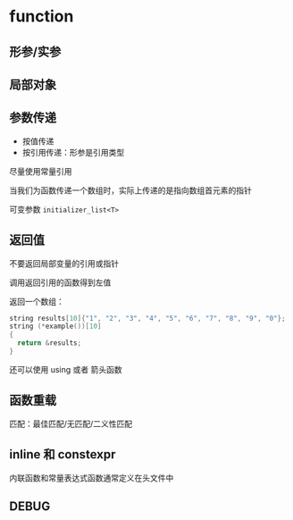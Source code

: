 # function

## 形参/实参

## 局部对象

## 参数传递

* 按值传递
* 按引用传递：形参是引用类型

尽量使用常量引用

当我们为函数传递一个数组时，实际上传递的是指向数组首元素的指针

可变参数  `initializer_list<T>`

## 返回值

不要返回局部变量的引用或指针

调用返回引用的函数得到左值

返回一个数组：

```cpp
string results[10]{"1", "2", "3", "4", "5", "6", "7", "8", "9", "0"};
string (*example())[10]
{
  return &results;
}
```

还可以使用 using  或者 箭头函数

## 函数重载

匹配：最佳匹配/无匹配/二义性匹配

## inline 和 constexpr

内联函数和常量表达式函数通常定义在头文件中

## DEBUG
